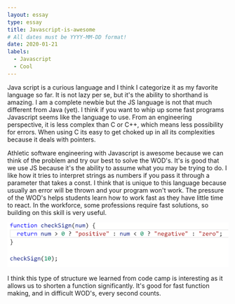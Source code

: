 ```yaml
---
layout: essay
type: essay
title: Javascript-is-awesome
# All dates must be YYYY-MM-DD format!
date: 2020-01-21
labels:
  - Javascript
  - Cool
---
```

Java script is a curious language and I think I categorize it as my favorite language so far. It is not lazy per se, but it's the ability to shorthand is amazing. I am a complete newbie but the JS language is not that much different from Java (yet). I think if you want to whip up some fast programs Javascript seems like the language to use. From an engineering perspective, it is less complex than C or C++, which means less possibility for errors. When using C its easy to get choked up in all its complexities because it deals with pointers.

Athletic software engineering with Javascript is awesome because we can think of the problem and try our best to solve the WOD's. It's is good that we use JS because it's the ability to assume what you may be trying to do. I like how it tries to interpret strings as numbers if you pass it through a parameter that takes a const. I think that is unique to this language because usually an error will be thrown and your program won't work. The pressure of the WOD's helps students learn how to work fast as they have little time to react. In the workforce, some professions require fast solutions, so building on this skill is very useful. 

<img class="ui large right floated rounded image" src="/images/multipleCondition.PNG">

I think this type of structure we learned from code camp is interesting as it allows us to shorten a function significantly. It's good for fast function making, and in difficult WOD's, every second counts. 
